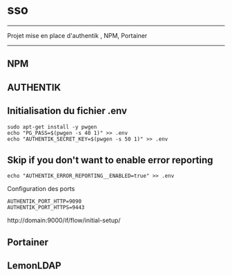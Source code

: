 # sso

---

Projet mise en place d'authentik , NPM, Portainer


---

## NPM

## AUTHENTIK

## Initialisation du fichier .env

```
sudo apt-get install -y pwgen
echo "PG_PASS=$(pwgen -s 40 1)" >> .env
echo "AUTHENTIK_SECRET_KEY=$(pwgen -s 50 1)" >> .env
```

## Skip if you don't want to enable error reporting

```
echo "AUTHENTIK_ERROR_REPORTING__ENABLED=true" >> .env
```

Configuration des ports
```
AUTHENTIK_PORT_HTTP=9090
AUTHENTIK_PORT_HTTPS=9443
```

http://domain:9000/if/flow/initial-setup/

## Portainer

## LemonLDAP